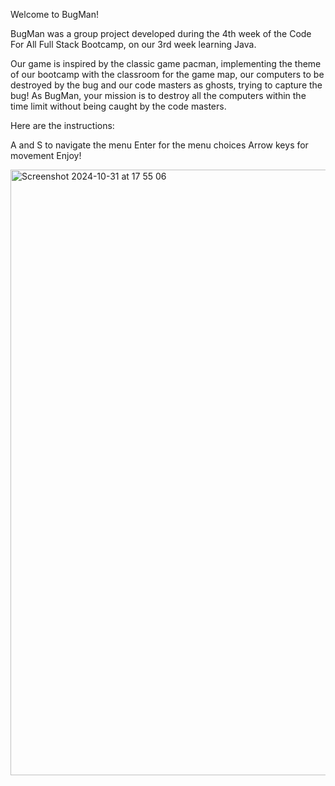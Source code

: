 Welcome to BugMan!

BugMan was a group project developed during the 4th week of the Code For All Full Stack Bootcamp, on our 3rd week learning Java.

Our game is inspired by the classic game pacman, implementing the theme of our bootcamp with the classroom for the game map, our computers to be destroyed by the bug and our code masters as ghosts, trying to capture the bug! As BugMan, your mission is to destroy all the computers within the time limit without being caught by the code masters.

Here are the instructions:

A and S to navigate the menu
Enter for the menu choices
Arrow keys for movement
Enjoy!

<img width="969" alt="Screenshot 2024-10-31 at 17 55 06" src="https://github.com/user-attachments/assets/b2ea2a59-dd7e-4027-8ed1-56d2b0158d89">
